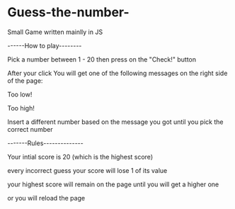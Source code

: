 # Guess-the-number-
Small Game written mainlly in JS 

------How to play--------    

Pick a number between 1 - 20
then press on the "Check!" button

After your click
You will get one of the following messages on the right side of the page:

Too low!

Too high!

Insert a different number based on the message you got until you pick the correct number 

-------Rules--------------   

Your intial score is 20 (which is the highest score)

every incorrect guess your score will lose 1 of its value

your highest score will remain on the page until you will get a higher one

or you will reload the page 
